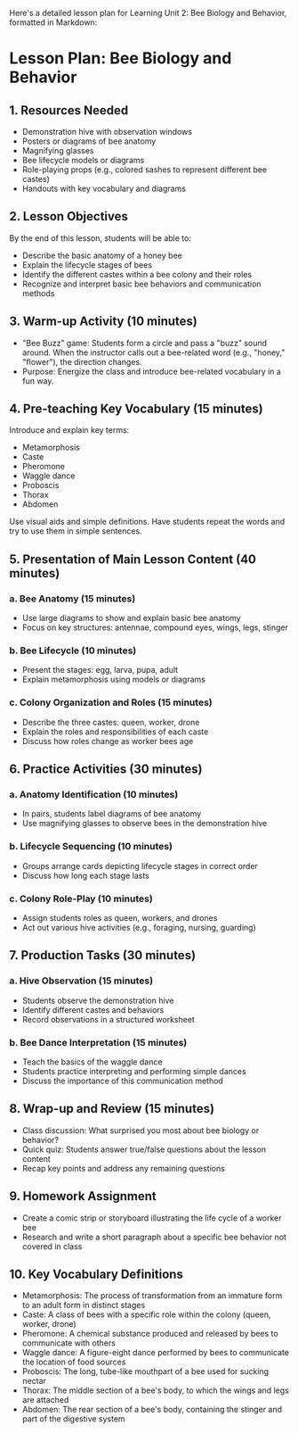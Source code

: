 Here's a detailed lesson plan for Learning Unit 2: Bee Biology and Behavior, formatted in Markdown:

# Lesson Plan: Bee Biology and Behavior

## 1. Resources Needed

- Demonstration hive with observation windows
- Posters or diagrams of bee anatomy
- Magnifying glasses
- Bee lifecycle models or diagrams
- Role-playing props (e.g., colored sashes to represent different bee castes)
- Handouts with key vocabulary and diagrams

## 2. Lesson Objectives

By the end of this lesson, students will be able to:
- Describe the basic anatomy of a honey bee
- Explain the lifecycle stages of bees
- Identify the different castes within a bee colony and their roles
- Recognize and interpret basic bee behaviors and communication methods

## 3. Warm-up Activity (10 minutes)

- "Bee Buzz" game: Students form a circle and pass a "buzz" sound around. When the instructor calls out a bee-related word (e.g., "honey," "flower"), the direction changes.
- Purpose: Energize the class and introduce bee-related vocabulary in a fun way.

## 4. Pre-teaching Key Vocabulary (15 minutes)

Introduce and explain key terms:
- Metamorphosis
- Caste
- Pheromone
- Waggle dance
- Proboscis
- Thorax
- Abdomen

Use visual aids and simple definitions. Have students repeat the words and try to use them in simple sentences.

## 5. Presentation of Main Lesson Content (40 minutes)

### a. Bee Anatomy (15 minutes)
- Use large diagrams to show and explain basic bee anatomy
- Focus on key structures: antennae, compound eyes, wings, legs, stinger

### b. Bee Lifecycle (10 minutes)
- Present the stages: egg, larva, pupa, adult
- Explain metamorphosis using models or diagrams

### c. Colony Organization and Roles (15 minutes)
- Describe the three castes: queen, worker, drone
- Explain the roles and responsibilities of each caste
- Discuss how roles change as worker bees age

## 6. Practice Activities (30 minutes)

### a. Anatomy Identification (10 minutes)
- In pairs, students label diagrams of bee anatomy
- Use magnifying glasses to observe bees in the demonstration hive

### b. Lifecycle Sequencing (10 minutes)
- Groups arrange cards depicting lifecycle stages in correct order
- Discuss how long each stage lasts

### c. Colony Role-Play (10 minutes)
- Assign students roles as queen, workers, and drones
- Act out various hive activities (e.g., foraging, nursing, guarding)

## 7. Production Tasks (30 minutes)

### a. Hive Observation (15 minutes)
- Students observe the demonstration hive
- Identify different castes and behaviors
- Record observations in a structured worksheet

### b. Bee Dance Interpretation (15 minutes)
- Teach the basics of the waggle dance
- Students practice interpreting and performing simple dances
- Discuss the importance of this communication method

## 8. Wrap-up and Review (15 minutes)

- Class discussion: What surprised you most about bee biology or behavior?
- Quick quiz: Students answer true/false questions about the lesson content
- Recap key points and address any remaining questions

## 9. Homework Assignment

- Create a comic strip or storyboard illustrating the life cycle of a worker bee
- Research and write a short paragraph about a specific bee behavior not covered in class

## 10. Key Vocabulary Definitions

- Metamorphosis: The process of transformation from an immature form to an adult form in distinct stages
- Caste: A class of bees with a specific role within the colony (queen, worker, drone)
- Pheromone: A chemical substance produced and released by bees to communicate with others
- Waggle dance: A figure-eight dance performed by bees to communicate the location of food sources
- Proboscis: The long, tube-like mouthpart of a bee used for sucking nectar
- Thorax: The middle section of a bee's body, to which the wings and legs are attached
- Abdomen: The rear section of a bee's body, containing the stinger and part of the digestive system